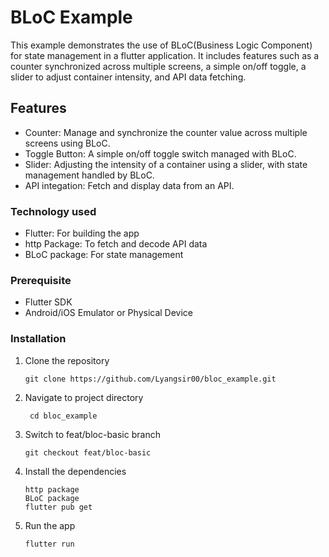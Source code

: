  # BLoC Example
 This example demonstrates the use of BLoC(Business Logic Component) for state management in a flutter application. It includes features such as a counter synchronized across multiple screens, a simple on/off toggle, a slider to adjust container intensity, and API data fetching.

 ## Features
 - Counter: Manage and synchronize the counter value across multiple screens using BLoC.
 - Toggle Button: A simple on/off toggle switch managed with BLoC.
 - Slider: Adjusting the intensity of a container using a slider, with state management handled by BLoC.
 - API integation: Fetch and display data from an API.

 ### Technology used
  - Flutter: For building the app
  - http Package: To fetch and decode API data
  - BLoC package: For state management

 ### Prerequisite
  - Flutter SDK
  - Android/iOS Emulator or Physical Device

 ### Installation
 1. Clone the repository
    ```
    git clone https://github.com/Lyangsir00/bloc_example.git

    ```
 2. Navigate to project directory

    ```
     cd bloc_example
    
    ```
 3. Switch to feat/bloc-basic branch
    ```
    git checkout feat/bloc-basic

    ```
 
 4. Install the dependencies
    ```
    http package
    BLoC package
    flutter pub get

    ```
 5. Run the app
    ```
    flutter run
    ```

 
 


